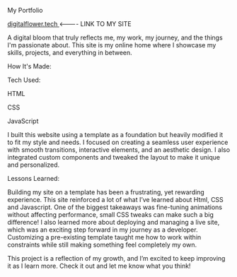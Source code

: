 
My Portfolio

[digitalflower.tech ](https://digitalflower.tech/) <---- LINK TO MY SITE

A digital bloom that truly reflects me, my work, my journey, and the things I'm passionate about. This site is my online home where I showcase my skills, projects, and everything in between.



How It's Made:

Tech Used:

HTML

CSS 

JavaScript

I built this website using a template as a foundation but heavily modified it to fit my style and needs. I focused on creating a seamless user experience with smooth transitions, interactive elements, and an aesthetic design. I also integrated custom components and tweaked the layout to make it unique and personalized.

Lessons Learned:

Building my site on a template has been a frustrating, yet rewarding experience. This site reinforced a lot of what I’ve learned about Html, CSS and Javascript. One of the biggest takeaways was fine-tuning animations without affecting performance, small CSS tweaks can make such a big difference! I also learned more about deploying and managing a live site, which was an exciting step forward in my journey as a developer. Customizing a pre-existing template taught me how to work within constraints while still making something feel completely my own.

This project is a reflection of my growth, and I’m excited to keep improving it as I learn more. Check it out and let me know what you think!


